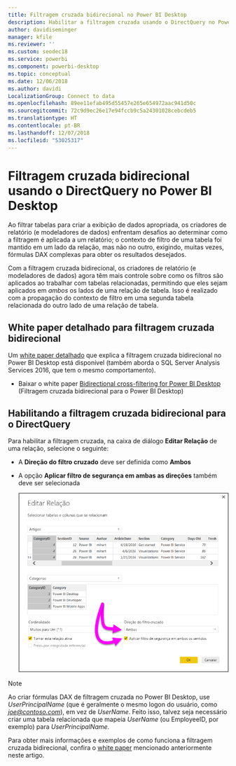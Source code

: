 ```yaml
---
title: Filtragem cruzada bidirecional no Power BI Desktop
description: Habilitar a filtragem cruzada usando o DirectQuery no Power BI Desktop
author: davidiseminger
manager: kfile
ms.reviewer: ''
ms.custom: seodec18
ms.service: powerbi
ms.component: powerbi-desktop
ms.topic: conceptual
ms.date: 12/06/2018
ms.author: davidi
LocalizationGroup: Connect to data
ms.openlocfilehash: 89ee11efab495d55457e265e654972aac941d50c
ms.sourcegitcommit: 72c9d9ec26e17e94fccb9c5a24301028cebcdeb5
ms.translationtype: HT
ms.contentlocale: pt-BR
ms.lasthandoff: 12/07/2018
ms.locfileid: "53025317"
---
```

# <a name="bidirectional-cross-filtering-using-directquery-in-power-bi-desktop"></a>Filtragem cruzada bidirecional usando o DirectQuery no Power BI Desktop

Ao filtrar tabelas para criar a exibição de dados apropriada, os criadores de relatório (e modeladores de dados) enfrentam desafios ao determinar como a filtragem é aplicada a um relatório; o contexto de filtro de uma tabela foi mantido em um lado da relação, mas não no outro, exigindo, muitas vezes, fórmulas DAX complexas para obter os resultados desejados.

Com a filtragem cruzada bidirecional, os criadores de relatório (e modeladores de dados) agora têm mais controle sobre como os filtros são aplicados ao trabalhar com tabelas relacionadas, permitindo que eles sejam aplicados em *ambos* os lados de uma relação de tabela. Isso é realizado com a propagação do contexto de filtro em uma segunda tabela relacionada do outro lado de uma relação de tabela.

## <a name="detailed-whitepaper-for-bidirectional-cross-filtering"></a>White paper detalhado para filtragem cruzada bidirecional
Um [white paper detalhado](http://download.microsoft.com/download/2/7/8/2782DF95-3E0D-40CD-BFC8-749A2882E109/Bidirectional%20cross-filtering%20in%20Analysis%20Services%202016%20and%20Power%20BI.docx) que explica a filtragem cruzada bidirecional no Power BI Desktop está disponível (também aborda o SQL Server Analysis Services 2016, que tem o mesmo comportamento).

* Baixar o white paper [Bidirectional cross-filtering for Power BI Desktop](http://download.microsoft.com/download/2/7/8/2782DF95-3E0D-40CD-BFC8-749A2882E109/Bidirectional%20cross-filtering%20in%20Analysis%20Services%202016%20and%20Power%20BI.docx) (Filtragem cruzada bidirecional para o Power BI Desktop)

## <a name="enabling-bidirectional-cross-filtering-for-directquery"></a>Habilitando a filtragem cruzada bidirecional para o DirectQuery

Para habilitar a filtragem cruzada, na caixa de diálogo **Editar Relação** de uma relação, selecione o seguinte:

* A **Direção do filtro cruzado** deve ser definida como **Ambos**
* A opção **Aplicar filtro de segurança em ambas as direções** também deve ser selecionada

  ![](media/desktop-bidirectional-filtering/bidirectional-filtering_2.png)

> [!NOTE]
> Ao criar fórmulas DAX de filtragem cruzada no Power BI Desktop, use *UserPrincipalName* (que é geralmente o mesmo logon do usuário, como <em>joe@contoso.com</em>), em vez de *UserName*. Feito isso, talvez seja necessário criar uma tabela relacionada que mapeia *UserName* (ou EmployeeID, por exemplo) para *UserPrincipalName*.

Para obter mais informações e exemplos de como funciona a filtragem cruzada bidirecional, confira o [white paper](http://download.microsoft.com/download/2/7/8/2782DF95-3E0D-40CD-BFC8-749A2882E109/Bidirectional%20cross-filtering%20in%20Analysis%20Services%202016%20and%20Power%20BI.docx) mencionado anteriormente neste artigo.

